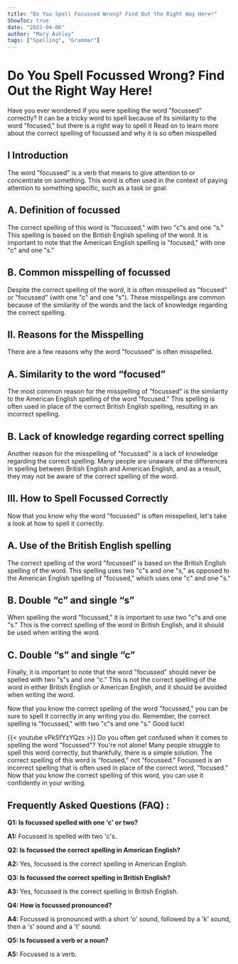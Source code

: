 ```yaml
---
title: "Do You Spell Focussed Wrong? Find Out the Right Way Here!"
ShowToc: true 
date: "2022-04-06"
author: "Mary Ashley" 
tags: ["Spelling", "Grammar"]
---
```

# Do You Spell Focussed Wrong? Find Out the Right Way Here!

Have you ever wondered if you were spelling the word "focussed" correctly? It can be a tricky word to spell because of its similarity to the word "focused," but there is a right way to spell it Read on to learn more about the correct spelling of focussed and why it is so often misspelled

## I Introduction

The word "focussed" is a verb that means to give attention to or concentrate on something. This word is often used in the context of paying attention to something specific, such as a task or goal. 

## A. Definition of focussed

The correct spelling of this word is "focussed," with two "c"s and one "s." This spelling is based on the British English spelling of the word. It is important to note that the American English spelling is "focused," with one "c" and one "s."

## B. Common misspelling of focussed

Despite the correct spelling of the word, it is often misspelled as "focused" or "focussed" (with one "c" and one "s"). These misspellings are common because of the similarity of the words and the lack of knowledge regarding the correct spelling.

## II. Reasons for the Misspelling

There are a few reasons why the word "focussed" is often misspelled. 

## A. Similarity to the word “focused”

The most common reason for the misspelling of "focussed" is the similarity to the American English spelling of the word "focused." This spelling is often used in place of the correct British English spelling, resulting in an incorrect spelling. 

## B. Lack of knowledge regarding correct spelling

Another reason for the misspelling of "focussed" is a lack of knowledge regarding the correct spelling. Many people are unaware of the differences in spelling between British English and American English, and as a result, they may not be aware of the correct spelling of the word. 

## III. How to Spell Focussed Correctly

Now that you know why the word "focussed" is often misspelled, let's take a look at how to spell it correctly. 

## A. Use of the British English spelling

The correct spelling of the word "focussed" is based on the British English spelling of the word. This spelling uses two "c"s and one "s," as opposed to the American English spelling of "focused," which uses one "c" and one "s." 

## B. Double “c” and single “s”

When spelling the word "focussed," it is important to use two "c"s and one "s." This is the correct spelling of the word in British English, and it should be used when writing the word. 

## C. Double “s” and single “c”

Finally, it is important to note that the word "focussed" should never be spelled with two "s"s and one "c." This is not the correct spelling of the word in either British English or American English, and it should be avoided when writing the word. 

Now that you know the correct spelling of the word "focussed," you can be sure to spell it correctly in any writing you do. Remember, the correct spelling is "focussed," with two "c"s and one "s."  Good luck!

{{< youtube vPkSfYzYQzs >}} 
Do you often get confused when it comes to spelling the word "focussed"? You're not alone! Many people struggle to spell this word correctly, but thankfully, there is a simple solution. The correct spelling of this word is "focused," not "focussed." Focussed is an incorrect spelling that is often used in place of the correct word, "focused." Now that you know the correct spelling of this word, you can use it confidently in your writing.

## Frequently Asked Questions (FAQ) :
**Q1: Is focussed spelled with one 'c' or two?**

**A1:** Focussed is spelled with two 'c's.

**Q2: Is focussed the correct spelling in American English?**

**A2:** Yes, focussed is the correct spelling in American English.

**Q3: Is focussed the correct spelling in British English?**

**A3:** Yes, focussed is the correct spelling in British English.

**Q4: How is focussed pronounced?**

**A4:** Focussed is pronounced with a short 'o' sound, followed by a 'k' sound, then a 's' sound and a 't' sound.

**Q5: Is focussed a verb or a noun?**

**A5:** Focussed is a verb.



